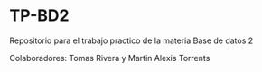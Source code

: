# TP-BD2
Repositorio para el trabajo practico de la materia Base de datos 2

Colaboradores: Tomas Rivera y Martin Alexis Torrents
